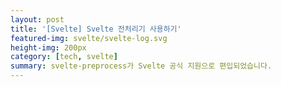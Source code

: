 ```yaml
---
layout: post
title: '[Svelte] Svelte 전처리기 사용하기'
featured-img: svelte/svelte-log.svg
height-img: 200px
category: [tech, svelte]
summary: svelte-preprocess가 Svelte 공식 지원으로 편입되었습니다.
---
```

